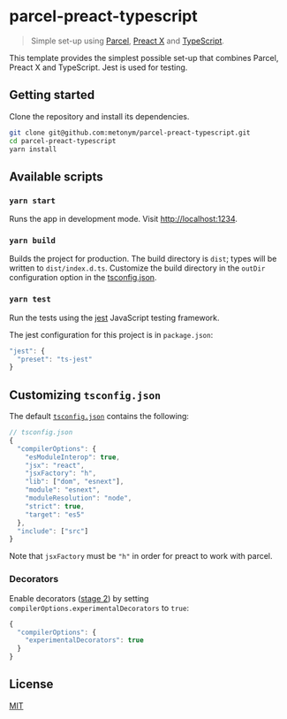 # parcel-preact-typescript

> Simple set-up using [Parcel](https://parceljs.org/), [Preact X](https://preactjs.com/) and [TypeScript](https://www.typescriptlang.org/).

This template provides the simplest possible set-up that combines Parcel, Preact X and TypeScript. Jest is used for testing.

## Getting started

Clone the repository and install its dependencies.

```bash
git clone git@github.com:metonym/parcel-preact-typescript.git
cd parcel-preact-typescript
yarn install
```

## Available scripts

### `yarn start`

Runs the app in development mode. Visit [http://localhost:1234](http://localhost:1234).

### `yarn build`

Builds the project for production. The build directory is `dist`; types will be written to `dist/index.d.ts`. Customize the build directory in the `outDir` configuration option in the [tsconfig.json](tsconfig.json).

### `yarn test`

Run the tests using the [jest](https://jestjs.io/) JavaScript testing framework.

The jest configuration for this project is in `package.json`:

```js
"jest": {
  "preset": "ts-jest"
}
```

## Customizing `tsconfig.json`

The default [`tsconfig.json`](tsconfig.json) contains the following:

```js
// tsconfig.json
{
  "compilerOptions": {
    "esModuleInterop": true,
    "jsx": "react",
    "jsxFactory": "h",
    "lib": ["dom", "esnext"],
    "module": "esnext",
    "moduleResolution": "node",
    "strict": true,
    "target": "es5"
  },
  "include": ["src"]
}
```

Note that `jsxFactory` must be `"h"` in order for preact to work with parcel.

### Decorators

Enable decorators ([stage 2](https://github.com/tc39/proposal-decorators)) by setting `compilerOptions.experimentalDecorators` to `true`:

```js
{
  "compilerOptions": {
    "experimentalDecorators": true
  }
}
```

## License

[MIT](LICENSE)
